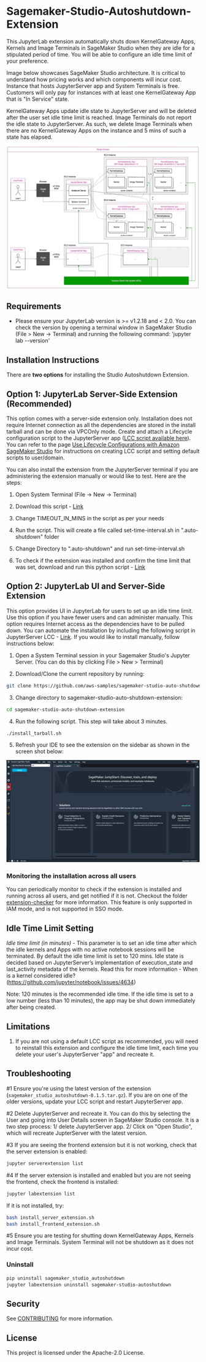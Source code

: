 # Sagemaker-Studio-Autoshutdown-Extension

This JupyterLab extension automatically shuts down KernelGateway Apps, Kernels and Image Terminals in SageMaker Studio when they are idle for a stipulated period of time. You will be able to configure an idle time limit of your preference. 

Image below showcases SageMaker Studio architecture. It is critical to understand how pricing works and which components will incur cost. Instance that hosts JupyterServer app and System Terminals is free. Customers will only pay for instances with at least one KernelGateway App that is "In Service" state.

KernelGateway Apps update idle state to JupyterServer and will be deleted after the user set idle time limit is reached. Image Terminals do not report the idle state to JupyterServer. As such, we delete Image Terminals when there are no KernelGateway Apps on the instance and 5 mins of such a state has elapsed.

<img src="Studio_arch.jpg">

## Requirements

* Please ensure your JupyterLab version is >= v1.2.18 and < 2.0. You can check the version by opening a terminal window in SageMaker Studio (File > New -> Terminal) and running the following command: 'jupyter lab --version'

## Installation Instructions

There are **two options** for installing the Studio Autoshutdown Extension. 

## Option 1: JupyterLab Server-Side Extension (Recommended)
This option comes with a server-side extension only. Installation does not require Internet connection as all the dependencies are stored in the install tarball and can be done via VPCOnly mode. Create and attach a Lifecycle configuration script to the JupyterServer app ([LCC script available here](https://github.com/aws-samples/sagemaker-studio-lifecycle-config-examples/tree/main/scripts/install-autoshutdown-server-extension)). You can refer to the page [Use Lifecycle Configurations with Amazon SageMaker Studio](https://docs.aws.amazon.com/sagemaker/latest/dg/studio-lcc.html) for instructions on creating LCC script and setting default scripts to user/domain. 

You can also install the extension from the JupyterServer terminal if you are administering the extension manually or would like to test. Here are the steps:

1. Open System Terminal (File -> New -> Terminal)

2. Download this script - [Link](https://github.com/aws-samples/sagemaker-studio-lifecycle-config-examples/blob/main/scripts/install-autoshutdown-server-extension/on-jupyter-server-start.sh)

3. Change TIMEOUT_IN_MINS in the script as per your needs

4. Run the script. This will create a file called set-time-interval.sh in ".auto-shutdown" folder

5. Change Directory to ".auto-shutdown" and run set-time-interval.sh

6. To check if the extension was installed and confirm the time limit that was set, download and run this python script - [Link](https://github.com/aws-samples/sagemaker-studio-auto-shutdown-extension/blob/main/check_idle_timeout_configuration.py)

## Option 2: JupyterLab UI and Server-Side Extension
This option provides UI in JupyterLab for users to set up an idle time limit. Use this option if you have fewer users and can administer manually. This option requires Internet access as the dependencies have to be pulled down. You can automate the installation by including the following script in JupyterServer LCC - [Link](https://github.com/aws-samples/sagemaker-studio-lifecycle-config-examples/blob/main/scripts/install-autoshutdown-extension/on-jupyter-server-start.sh). If you would like to install manually, follow instructions below:

1. Open a System Terminal session in your Sagemaker Studio's Jupyter Server. (You can do this by clicking File > New > Terminal)

2. Download/Clone the current repository by running: 
```bash
git clone https://github.com/aws-samples/sagemaker-studio-auto-shutdown-extension.git
```
3. Change directory to sagemaker-studio-auto-shutdown-extension:
```bash
cd sagemaker-studio-auto-shutdown-extension
```
4. Run the following script. This step will take about 3 minutes.

```bash
./install_tarball.sh
```
5. Refresh your IDE to see the extension on the sidebar as shown in the screen shot below:

<img src="studio.png">



### Monitoring the installation across all users

You can periodically monitor to check if the extension is installed and running across all users, and get notified if it is not. Checkout the folder [extension-checker](extension-checker) for more information. This feature is only supported in IAM mode, and is not supported in SSO mode.


## Idle Time Limit Setting

*Idle time limit (in minutes)* - This parameter is to set an idle time after which the idle kernels and Apps with no active notebook sessions will be terminated. By default the idle time limit is set to 120 mins. Idle state is decided based on JupyterServer’s implementation of execution_state and last_activity metadata of the kernels. Read this for more information - When is a kernel considered idle? (https://github.com/jupyter/notebook/issues/4634)

Note: 120 minutes is the recommended idle time. If the idle time is set to a low number (less than 10 minutes), the app may be shut down immediately after being created.

## Limitations

1. If you are not using a default LCC script as recommended, you will need to reinstall this extension and configure the idle time limit, each time you delete your user's JupyterServer "app" and recreate it. 

## Troubleshooting

#1 Ensure you're using the latest version of the extension (`sagemaker_studio_autoshutdown-0.1.5.tar.gz`). If you are on one of the older versions, update your LCC script and restart JupyterServer app.

#2 Delete JupyterServer and recreate it. You can do this by selecting the User and going into User Details screen in SageMaker Studio console. It is a two step process: 1/ delete JupyterServer app. 2/ Click on "Open Studio", which will recreate JupterServer with the latest version.

#3 If you are seeing the frontend extension but it is not working, check
that the server extension is enabled:

```bash
jupyter serverextension list
```

#4 If the server extension is installed and enabled but you are not seeing
the frontend, check the frontend is installed:

```bash
jupyter labextension list
```

If it is not installed, try:

```bash
bash install_server_extension.sh
bash install_frontend_extension.sh

```
#5 Ensure you are testing for shutting down KernelGateway Apps, Kernels and Image Terminals. System Terminal will not be shutdown as it does not incur cost.

### Uninstall

```bash
pip uninstall sagemaker_studio_autoshutdown
jupyter labextension uninstall sagemaker-studio-autoshutdown
```

## Security

See [CONTRIBUTING](CONTRIBUTING.md#security-issue-notifications) for more information.

## License

This project is licensed under the Apache-2.0 License.
